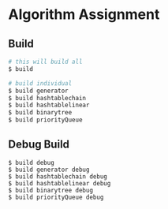 # Algorithm Assignment

## Build

```bash
# this will build all
$ build

# build individual
$ build generator
$ build hashtablechain
$ build hashtablelinear
$ build binarytree
$ build priorityQueue
```

## Debug Build

```
$ build debug
$ build generator debug
$ build hashtablechain debug
$ build hashtablelinear debug
$ build binarytree debug
$ build priorityQueue debug
```